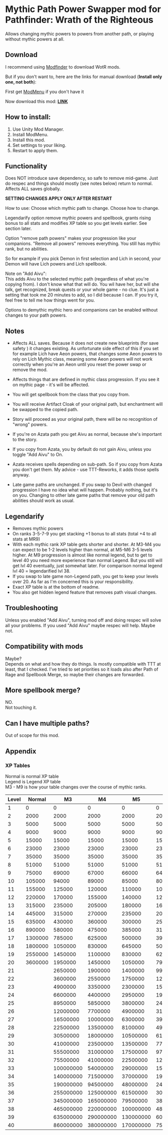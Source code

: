 # Mythic Path Power Swapper mod for Pathfinder: Wrath of the Righteous

Allows changing mythic powers to powers from another path, or playing without mythic powers at all.

## Download

I recommend using [Modfinder](https://github.com/Pathfinder-WOTR-Modding-Community/ModFinder/releases) to download WotR mods. 

But if you don't want to, here are the links for manual download (**Install only one, not both**):  

First get [ModMenu](https://github.com/WittleWolfie/ModMenu/releases) if you don't have it

Now download this mod: [**LINK**](https://github.com/alterasc/CombatRelief/releases/latest)

## How to install:

1. Use Unity Mod Manager.
2. Install ModMenu.
3. Install this mod.
4. Set settings to your liking.
5. Restart to apply them.
## Functionality

Does NOT introduce save dependency, so safe to remove mid-game. Just do respec and things should mostly (see notes below) return to normal.
Affects ALL saves globally.

**SETTING CHANGES APPLY ONLY AFTER RESTART**

How to use: 
Choose which mythic path to change.
Choose how to change.


Legendarify option remove mythic powers and spellbook, grants rising bonus to all stats and modifies XP table so you get levels earlier. See section later.

Option "remove path powers" makes your progression like your companions. "Remove all powers" removes everything. You still has mythic rank, but no abilities.

So for example if you pick Demon in first selection and Lich in second, your Demon will have Lich powers and Lich spellbook.

Note on "Add Aivu":  
This adds Aivu to the selected mythic path (regardless of what you're copying from). I don't know what that will do. You wil have her, but will she talk, get recognized, break quests or your whole game - no clue. It's just a setting that took me 20 minutes to add, so I did because I can. If you try it, feel free to tell me how things went for you.

Options to demythic mythic hero and companions can be enabled without changes to your path powers.

## Notes
- Affects ALL saves. Because it does not create new blueprints (for save safety ) it changes existing. As unfortunate side effect of this if you set for example Lich have Aeon powers, that changes some Aeon powers to rely on Lich Mythic class, meaning some Aeon powers will not work correctly when you're an Aeon until you reset the power swap or remove the mod.
- Affects things that are defined in mythic class progression. If you see it on mythic page - it's will be affected.   
- You will get spellbook from the class that you copy from.    
- You will receive Artifact Cloak of your original path, but enchantment will be swapped to the copied path.   
- Story will proceed as your original path, there will be no recognition of "wrong" powers.    
- If you're on Azata path you get Aivu as normal, because she's important to the story.   
- If you copy from Azata, you by default do not gain Aivu, unless you toggle "Add Aivu" to On.

- Azata receives spells depending on sub-path. So if you copy from Azata you don't get them. My advice - use TTT-Reworks, it adds those spells anyway.

- Late game paths are unchanged. If you swap to Devil with changed progression I have no idea what will happen. Probably nothing, but it's on you.
Changing to other late game paths that remove your old path abilities should work as usual.

## Legendarify
- Removes mythic powers
- On ranks 3-5-7-9 you get stacking +1 bonus to all stats (total +4 to all stats at MR9)
- With each mythic rank XP table gets shorter and shorter. At M3-M4 you can expect to be 1-2 levels higher than normal, at M5-M6 3-5 levels higher. At M9 progression is almost like normal legend, but to get to level 40 you need more experience than normal Legend. But you still will get lvl 40 eventually, just somewhat later. For comparison normal legend lvl 40 = legendarified lvl 38.
- If you swap to late game non-Legend path, you get to keep your levels over 20. As far as I'm concerned this is your responsibility.
- Exact XP table is at the bottom of readme.
- You also get hidden legend feature that removes path visual changes.

## Troubleshooting
Unless you enabled "Add Aivu", turning mod off and doing respec will solve all your problems.
If you used "Add Aivu" maybe respec will help. Maybe not.

## Compatibility with mods
Maybe?   
Depends on what and how they do things. 
Is mostly compatible with TTT at least, that I checked.
I've tried to set priorities so it loads also after Path of Rage and Spellbook Merge, so maybe their changes are forwarded.


## More spellbook merge? 
NO.  
Not touching it.

## Can I have multiple paths?  
Out of scope for this mod.


## Appendix

### XP Tables

Normal is normal XP table   
Legend is Legend XP table   
M3 - M9 is how your table changes over the course of mythic ranks.  

| Level | Normal | M3 | M4 | M5 | M6 | M7 | M8 | M9 | Legend |   
| - | - | - | - | - | - | - | - | - | - |   
| 1 | 0 | 0 | 0 | 0 | 0 | 0 | 0 | 0 | 0
| 2 | 2000 | 2000 | 2000 | 2000 | 2000 | 2000 | 2000 | 2000 | 2000
| 3 | 5000 | 5000 | 5000 | 5000 | 5000 | 5000 | 5000 | 5000 | 5000
| 4 | 9000 | 9000 | 9000 | 9000 | 9000 | 9000 | 9000 | 9000 | 9000
| 5 | 15000 | 15000 | 15000 | 15000 | 15000 | 15000 | 15000 | 15000 | 15000
| 6 | 23000 | 23000 | 23000 | 23000 | 23000 | 23000 | 23000 | 23000 | 23000
| 7 | 35000 | 35000 | 35000 | 35000 | 35000 | 35000 | 35000 | 35000 | 35000
| 8 | 51000 | 51000 | 51000 | 51000 | 51000 | 51000 | 51000 | 51000 | 51000
| 9 | 75000 | 69000 | 67000 | 66000 | 64000 | 62000 | 61000 | 59000 | 55000
| 10 | 105000 | 94000 | 89000 | 85000 | 80000 | 77000 | 73000 | 69000 | 62000
| 11 | 155000 | 125000 | 120000 | 110000 | 100000 | 94000 | 87000 | 81000 | 68000
| 12 | 220000 | 170000 | 155000 | 140000 | 125000 | 115000 | 105000 | 94000 | 75000
| 13 | 315000 | 235000 | 205000 | 180000 | 160000 | 140000 | 125000 | 110000 | 85000
| 14 | 445000 | 315000 | 270000 | 235000 | 200000 | 170000 | 150000 | 125000 | 96000
| 15 | 635000 | 430000 | 360000 | 300000 | 250000 | 210000 | 175000 | 150000 | 105000
| 16 | 890000 | 580000 | 475000 | 385000 | 315000 | 260000 | 210000 | 170000 | 115000
| 17 | 1300000 | 785000 | 625000 | 500000 | 395000 | 315000 | 250000 | 200000 | 130000
| 18 | 1800000 | 1050000 | 830000 | 645000 | 500000 | 390000 | 300000 | 235000 | 155000
| 19 | 2550000 | 1450000 | 1100000 | 830000 | 625000 | 475000 | 360000 | 270000 | 180000
| 20 | 3600000 | 1950000 | 1450000 | 1050000 | 790000 | 580000 | 430000 | 315000 | 200000
| 21 |  | 2650000 | 1900000 | 1400000 | 990000 | 710000 | 515000 | 370000 | 220000
| 22 |  | 3600000 | 2550000 | 1750000 | 1250000 | 875000 | 610000 | 430000 | 260000
| 23 |  | 4900000 | 3350000 | 2300000 | 1550000 | 1050000 | 730000 | 500000 | 280000
| 24 |  | 6600000 | 4400000 | 2950000 | 1950000 | 1300000 | 875000 | 580000 | 315000
| 25 |  | 8950000 | 5850000 | 3800000 | 2450000 | 1600000 | 1050000 | 680000 | 370000
| 26 |  | 12000000 | 7700000 | 4900000 | 3100000 | 1950000 | 1250000 | 790000 | 445000
| 27 |  | 16500000 | 10000000 | 6300000 | 3900000 | 2400000 | 1500000 | 920000 | 500000
| 28 |  | 22500000 | 13500000 | 8100000 | 4900000 | 2950000 | 1800000 | 1050000 | 635000
| 29 |  | 30500000 | 18000000 | 10500000 | 6150000 | 3600000 | 2100000 | 1250000 | 720000
| 30 |  | 41000000 | 23500000 | 13500000 | 7700000 | 4400000 | 2550000 | 1450000 | 890000
| 31 |  | 55500000 | 31000000 | 17500000 | 9700000 | 5400000 | 3000000 | 1700000 | 1000000
| 32 |  | 75500000 | 41000000 | 22500000 | 12000000 | 6650000 | 3600000 | 1950000 | 1300000
| 33 |  | 100000000 | 54000000 | 29000000 | 15500000 | 8100000 | 4300000 | 2300000 | 1550000
| 34 |  | 140000000 | 71500000 | 37000000 | 19000000 | 9950000 | 5150000 | 2650000 | 1800000
| 35 |  | 190000000 | 94500000 | 48000000 | 24000000 | 12000000 | 6150000 | 3100000 | 2000000
| 36 |  | 255000000 | 125000000 | 61500000 | 30500000 | 15000000 | 7350000 | 3600000 | 2550000
| 37 |  | 345000000 | 165000000 | 79500000 | 38000000 | 18500000 | 8750000 | 4200000 | 3000000
| 38 |  | 465000000 | 220000000 | 100000000 | 48000000 | 22500000 | 10500000 | 4900000 | 3600000
| 39 |  | 635000000 | 290000000 | 130000000 | 60000000 | 27500000 | 12500000 | 5700000 | 4050000
| 40 |  | 860000000 | 380000000 | 170000000 | 75500000 | 33500000 | 15000000 | 6650000 | 4700000